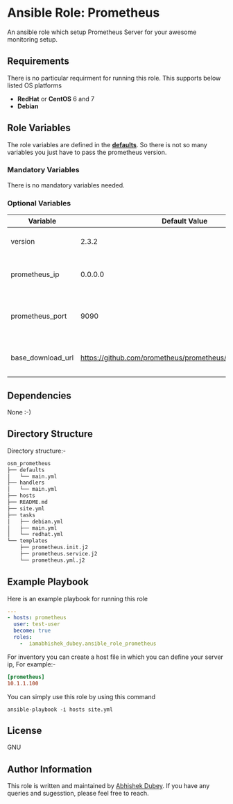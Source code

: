 # Ansible Role: Prometheus
An ansible role which setup Prometheus Server for your awesome monitoring setup.

## Requirements

There is no particular requirment for running this role. This supports below listed OS platforms
- **RedHat** or **CentOS** 6 and 7
- **Debian**

## Role Variables
The role variables are defined in the **[defaults](https://github.com/iamabhishek-dubey/ansible-role-prometheus/tree/master/defaults)**. So there is not so many variables you just have to pass the prometheus version.

### Mandatory Variables
There is no mandatory variables needed.

### Optional Variables

|**Variable**|**Default Value**|**Description**|
|------------|-----------------|---------------|
|version|2.3.2|Prometheus server version|
|prometheus_ip|0.0.0.0|Default IP which binds with Prometheus|
|prometheus_port|9090|Default port number on which Prometheus listens|
|base_download_url|https://github.com/prometheus/prometheus/releases/download| Base URL of Prometheus release

## Dependencies
None :-)

## Directory Structure
Directory structure:-
```bash
osm_prometheus
├── defaults
│   └── main.yml
├── handlers
│   └── main.yml
├── hosts
├── README.md
├── site.yml
├── tasks
│   ├── debian.yml
│   ├── main.yml
│   └── redhat.yml
└── templates
    ├── prometheus.init.j2
    ├── prometheus.service.j2
    └── prometheus.yml.j2
```
## Example Playbook
Here is an example playbook for running this role
```yaml
---
- hosts: prometheus
  user: test-user
  become: true
  roles:
    -  iamabhishek_dubey.ansible_role_prometheus
```
For inventory you can create a host file in which you can define your server ip, For example:-
```ini
[prometheus]
10.1.1.100
```

You can simply use this role by using this command
```shell
ansible-playbook -i hosts site.yml
```
## License

GNU

## Author Information

This role is written and maintained by [Abhishek Dubey](https://github.com/iamabhishek-dubey). If you have any queries and sugesstion, please feel free to reach.
